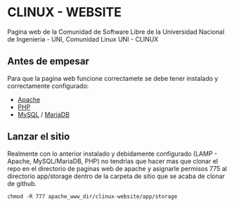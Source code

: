 # CLINUX - WEBSITE

Pagina web de la Comunidad de Software Libre de la Universidad Nacional de Ingenieria - UNI, Comunidad Linux UNI - CLINUX

## Antes de empesar

Para que la pagina web funcione correctamete se debe tener instalado y correctamente configurado:

* <a href="http://www.apache.org/">Apache</a>
* <a href="http://php.net/">PHP</a>
* <a href="http://www.mysql.com/">MySQL</a> / <a href="https://mariadb.org/">MariaDB</a>

## Lanzar el sitio

Realmente con lo anterior instalado y debidamente configurado (LAMP - Apache, MySQL/MariaDB, PHP) no tendrias que hacer mas
que clonar el repo en el directorio de paginas web de apache y asignarle permisos 775 al directorio app/storage dentro de
la carpeta de sitio que se acaba de clonar de github.

	chmod -R 777 apache_www_dir/clinux-website/app/storage